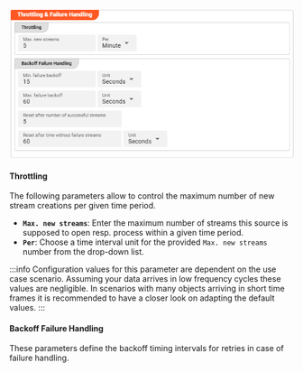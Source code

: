 [//]: # (Precede this section with the header "### Throttling & Failure Handling")

![](./._asset-source-throttling-and-failure_images/1721826342386.png "Throttling & Failure Handling for a Source")

#### Throttling

The following parameters allow to control the maximum number of new stream creations per given time period.

* **`Max. new streams`**: Enter the maximum number of streams this source is supposed to open resp. process within a given time period.
* **`Per`**: Choose a time interval unit for the provided `Max. new streams` number from the drop-down list.

:::info
Configuration values for this parameter are dependent on the use case scenario.
Assuming your data arrives in low frequency cycles these values are negligible.
In scenarios with many objects arriving in short time frames it is recommended to have a closer look on adapting the default values.
:::

#### Backoff Failure Handling

These parameters define the backoff timing intervals for retries in case of failure handling.